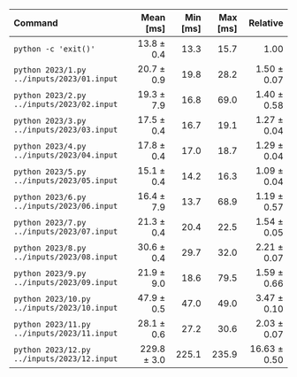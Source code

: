 | Command | Mean [ms] | Min [ms] | Max [ms] | Relative |
|:---|---:|---:|---:|---:|
| `python -c 'exit()'` | 13.8 ± 0.4 | 13.3 | 15.7 | 1.00 |
| `python 2023/1.py ../inputs/2023/01.input` | 20.7 ± 0.9 | 19.8 | 28.2 | 1.50 ± 0.07 |
| `python 2023/2.py ../inputs/2023/02.input` | 19.3 ± 7.9 | 16.8 | 69.0 | 1.40 ± 0.58 |
| `python 2023/3.py ../inputs/2023/03.input` | 17.5 ± 0.4 | 16.7 | 19.1 | 1.27 ± 0.04 |
| `python 2023/4.py ../inputs/2023/04.input` | 17.8 ± 0.4 | 17.0 | 18.7 | 1.29 ± 0.04 |
| `python 2023/5.py ../inputs/2023/05.input` | 15.1 ± 0.4 | 14.2 | 16.3 | 1.09 ± 0.04 |
| `python 2023/6.py ../inputs/2023/06.input` | 16.4 ± 7.9 | 13.7 | 68.9 | 1.19 ± 0.57 |
| `python 2023/7.py ../inputs/2023/07.input` | 21.3 ± 0.4 | 20.4 | 22.5 | 1.54 ± 0.05 |
| `python 2023/8.py ../inputs/2023/08.input` | 30.6 ± 0.4 | 29.7 | 32.0 | 2.21 ± 0.07 |
| `python 2023/9.py ../inputs/2023/09.input` | 21.9 ± 9.0 | 18.6 | 79.5 | 1.59 ± 0.66 |
| `python 2023/10.py ../inputs/2023/10.input` | 47.9 ± 0.5 | 47.0 | 49.0 | 3.47 ± 0.10 |
| `python 2023/11.py ../inputs/2023/11.input` | 28.1 ± 0.6 | 27.2 | 30.6 | 2.03 ± 0.07 |
| `python 2023/12.py ../inputs/2023/12.input` | 229.8 ± 3.0 | 225.1 | 235.9 | 16.63 ± 0.50 |
